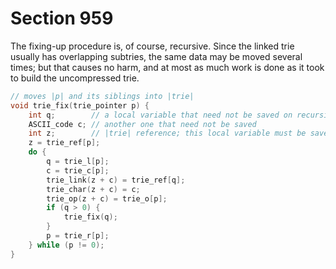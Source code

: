 # Section 959

The fixing-up procedure is, of course, recursive.
Since the linked trie usually has overlapping subtries, the same data may be moved several times; but that causes no harm, and at most as much work is done as it took to build the uncompressed trie.

```c << Declare procedures for preprocessing hyphenation patterns >>+=
// moves |p| and its siblings into |trie|
void trie_fix(trie_pointer p) {
    int q;        // a local variable that need not be saved on recursive calls
    ASCII_code c; // another one that need not be saved
    int z;        // |trie| reference; this local variable must be saved
    z = trie_ref[p];
    do {
        q = trie_l[p];
        c = trie_c[p];
        trie_link(z + c) = trie_ref[q];
        trie_char(z + c) = c;
        trie_op(z + c) = trie_o[p];
        if (q > 0) {
            trie_fix(q);
        }
        p = trie_r[p];
    } while (p != 0);
}
```
